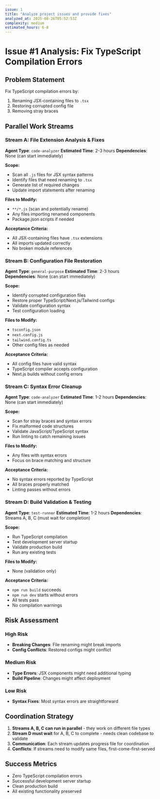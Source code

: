 ```yaml
---
issue: 1
title: "Analyze project issues and provide fixes"
analyzed_at: 2025-08-26T05:52:53Z
complexity: medium
estimated_hours: 6-8
---
```


# Issue #1 Analysis: Fix TypeScript Compilation Errors

## Problem Statement
Fix TypeScript compilation errors by:
1. Renaming JSX-containing files to `.tsx`
2. Restoring corrupted config file
3. Removing stray braces

## Parallel Work Streams

### Stream A: File Extension Analysis & Fixes
**Agent Type**: `code-analyzer`
**Estimated Time**: 2-3 hours
**Dependencies**: None (can start immediately)

**Scope:**
- Scan all `.js` files for JSX syntax patterns
- Identify files that need renaming to `.tsx`
- Generate list of required changes
- Update import statements after renaming

**Files to Modify:**
- `**/*.js` (scan and potentially rename)
- Any files importing renamed components
- Package.json scripts if needed

**Acceptance Criteria:**
- All JSX-containing files have `.tsx` extensions
- All imports updated correctly
- No broken module references

### Stream B: Configuration File Restoration
**Agent Type**: `general-purpose`
**Estimated Time**: 2-3 hours  
**Dependencies**: None (can start immediately)

**Scope:**
- Identify corrupted configuration files
- Restore proper TypeScript/Next.js/Tailwind configs
- Validate configuration syntax
- Test configuration loading

**Files to Modify:**
- `tsconfig.json`
- `next.config.js`
- `tailwind.config.ts`
- Other config files as needed

**Acceptance Criteria:**
- All config files have valid syntax
- TypeScript compiler accepts configuration
- Next.js builds without config errors

### Stream C: Syntax Error Cleanup
**Agent Type**: `code-analyzer`
**Estimated Time**: 1-2 hours
**Dependencies**: None (can start immediately)

**Scope:**
- Scan for stray braces and syntax errors
- Fix malformed code structures
- Validate JavaScript/TypeScript syntax
- Run linting to catch remaining issues

**Files to Modify:**
- Any files with syntax errors
- Focus on brace matching and structure

**Acceptance Criteria:**
- No syntax errors reported by TypeScript
- All braces properly matched
- Linting passes without errors

### Stream D: Build Validation & Testing
**Agent Type**: `test-runner`
**Estimated Time**: 1-2 hours
**Dependencies**: Streams A, B, C (must wait for completion)

**Scope:**
- Run TypeScript compilation
- Test development server startup
- Validate production build
- Run any existing tests

**Files to Modify:**
- None (validation only)

**Acceptance Criteria:**
- `npm run build` succeeds
- `npm run dev` starts without errors
- All tests pass
- No compilation warnings

## Risk Assessment

### High Risk
- **Breaking Changes**: File renaming might break imports
- **Config Conflicts**: Restored configs might conflict

### Medium Risk  
- **Type Errors**: JSX components might need additional typing
- **Build Pipeline**: Changes might affect deployment

### Low Risk
- **Syntax Fixes**: Most syntax errors are straightforward

## Coordination Strategy

1. **Streams A, B, C can run in parallel** - they work on different file types
2. **Stream D must wait** for A, B, C to complete - needs clean codebase to validate
3. **Communication**: Each stream updates progress file for coordination
4. **Conflicts**: If streams need to modify same files, first-come-first-served

## Success Metrics

- Zero TypeScript compilation errors
- Successful development server startup
- Clean production build
- All existing functionality preserved